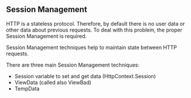 ﻿## Session Management

HTTP is a stateless protocol. Therefore, by default there is no user data or other data about previous requests.
To deal with this problem, the proper Session Management is required.

Session Management techniques help to maintain state between HTTP requests.

There are three main Session Management techniques:
- Session variable to set and get data (HttpContext.Session)
- ViewData (called also ViewBad)
- TempData